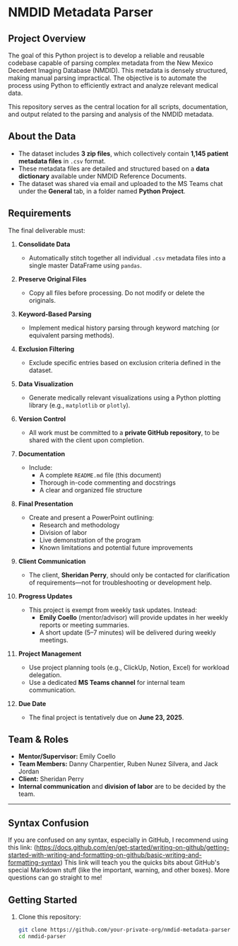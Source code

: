 # NMDID Metadata Parser

## Project Overview

The goal of this Python project is to develop a reliable and reusable codebase capable of parsing complex metadata from the New Mexico Decedent Imaging Database (NMDID). This metadata is densely structured, making manual parsing impractical. The objective is to automate the process using Python to efficiently extract and analyze relevant medical data.

This repository serves as the central location for all scripts, documentation, and output related to the parsing and analysis of the NMDID metadata. 

## About the Data

- The dataset includes **3 zip files**, which collectively contain **1,145 patient metadata files** in `.csv` format.
- These metadata files are detailed and structured based on a **data dictionary** available under NMDID Reference Documents.
- The dataset was shared via email and uploaded to the MS Teams chat under the **General** tab, in a folder named **Python Project**.

## Requirements

The final deliverable must:

1. **Consolidate Data**  
   - Automatically stitch together all individual `.csv` metadata files into a single master DataFrame using `pandas`.
   
2. **Preserve Original Files**  
   - Copy all files before processing. Do not modify or delete the originals.

3. **Keyword-Based Parsing**  
   - Implement medical history parsing through keyword matching (or equivalent parsing methods).

4. **Exclusion Filtering**  
   - Exclude specific entries based on exclusion criteria defined in the dataset.

5. **Data Visualization**  
   - Generate medically relevant visualizations using a Python plotting library (e.g., `matplotlib` or `plotly`).

6. **Version Control**  
   - All work must be committed to a **private GitHub repository**, to be shared with the client upon completion.

7. **Documentation**  
   - Include:
     - A complete `README.md` file (this document)
     - Thorough in-code commenting and docstrings
     - A clear and organized file structure

8. **Final Presentation**  
   - Create and present a PowerPoint outlining:
     - Research and methodology
     - Division of labor
     - Live demonstration of the program
     - Known limitations and potential future improvements

9. **Client Communication**  
   - The client, **Sheridan Perry**, should only be contacted for clarification of requirements—not for troubleshooting or development help.

10. **Progress Updates**  
    - This project is exempt from weekly task updates. Instead:
      - **Emily Coello** (mentor/advisor) will provide updates in her weekly reports or meeting summaries.
      - A short update (5–7 minutes) will be delivered during weekly meetings.

11. **Project Management**  
    - Use project planning tools (e.g., ClickUp, Notion, Excel) for workload delegation.
    - Use a dedicated **MS Teams channel** for internal team communication.

12. **Due Date**  
    - The final project is tentatively due on **June 23, 2025**.

## Team & Roles

- **Mentor/Supervisor:** Emily Coello
- **Team Members:** Danny Charpentier, Ruben Nunez Silvera, and Jack Jordan
- **Client:** Sheridan Perry  
- **Internal communication** and **division of labor** are to be decided by the team.

---
## Syntax Confusion
If you are confused on any syntax, especially in GitHub, I recommend using this link:
(https://docs.github.com/en/get-started/writing-on-github/getting-started-with-writing-and-formatting-on-github/basic-writing-and-formatting-syntax)
This link will teach you the quicks bits about GitHub's special Markdown stuff (like the important, warning, and other boxes). More questions can go straight to me!

## Getting Started

1. Clone this repository:
   ```bash
   git clone https://github.com/your-private-org/nmdid-metadata-parser.git
   cd nmdid-parser

